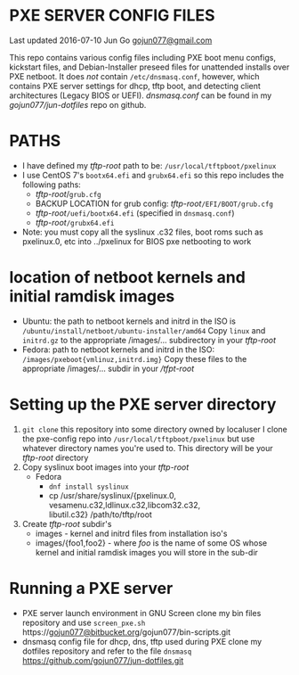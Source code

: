 PXE SERVER CONFIG FILES
=======================

Last updated 2016-07-10
Jun Go gojun077@gmail.com

This repo contains various config files including PXE
boot menu configs, kickstart files, and Debian-Installer
preseed files for unattended installs over PXE netboot.
It does *not* contain `/etc/dnsmasq.conf`, however, which
contains PXE server settings for dhcp, tftp boot, and detecting
client architectures (Legacy BIOS or UEFI). *dnsmasq.conf* can
be found in my *gojun077/jun-dotfiles* repo on github.

# PATHS
- I have defined my *tftp-root* path to be:
  `/usr/local/tftpboot/pxelinux`
- I use CentOS 7's `bootx64.efi` and `grubx64.efi` so
  this repo includes the following paths:
  + *tftp-root*/`grub.cfg`
  + BACKUP LOCATION for grub config: *tftp-root*`/EFI/BOOT/grub.cfg`
  + *tftp-root*`/uefi/bootx64.efi` (specified in `dnsmasq.conf`)
  + *tftp-root*`/grubx64.efi`
- Note: you must copy all the syslinux .c32 files, boot roms
  such as pxelinux.0, etc into ../pxelinux for BIOS pxe netbooting
  to work

# location of netboot kernels and initial ramdisk images
- Ubuntu: the path to netboot kernels and initrd in the ISO is
  `/ubuntu/install/netboot/ubuntu-installer/amd64`
  Copy `linux` and `initrd.gz` to the appropriate /images/...
  subdirectory in your *tftp-root*
- Fedora: path to netboot kernels and initrd in the ISO:
  `/images/pxeboot{vmlinuz,initrd.img}`
  Copy these files to the appropriate /images/... subdir
  in your */tfpt-root*

# Setting up the PXE server directory
1. `git clone` this repository into some directory owned by localuser
   I clone the pxe-config repo into `/usr/local/tftpboot/pxelinux`
   but use whatever directory names you're used to. This directory
   will be your *tftp-root* directory
2. Copy syslinux boot images into your *tftp-root*
   * Fedora
     - `dnf install syslinux`
     - cp /usr/share/syslinux/{pxelinux.0,\
       vesamenu.c32,ldlinux.c32,libcom32.c32,\
       libutil.c32} /path/to/tftp/root
3. Create *tftp-root* subdir's
   * images - kernel and initrd files from installation iso's
   * images/{foo1,foo2} - where *foo* is the name of some OS whose
     kernel and initial ramdisk images you will store in the sub-dir

# Running a PXE server
- PXE server launch environment in GNU Screen
  clone my bin files repository and use `screen_pxe.sh`
  https://gojun077@bitbucket.org/gojun077/bin-scripts.git
- dnsmasq config file for dhcp, dns, tftp used during PXE
  clone my dotfiles repository and refer to the file `dnsmasq`
  https://github.com/gojun077/jun-dotfiles.git
